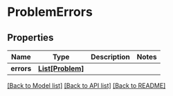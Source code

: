 # ProblemErrors


## Properties
Name | Type | Description | Notes
------------ | ------------- | ------------- | -------------
**errors** | [**List[Problem]**](Problem.md) |  | 

[[Back to Model list]](../README.md#documentation-for-models) [[Back to API list]](../README.md#documentation-for-api-endpoints) [[Back to README]](../README.md)


